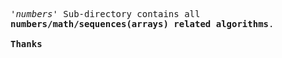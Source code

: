 <pre>
<i>'numbers'</i> Sub-directory contains all 
<strong>numbers/math/sequences(arrays) related algorithms</strong>.

<strong>Thanks</strong>
</pre>
